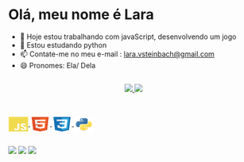 # Olá, meu nome é Lara

- 🔭 Hoje estou trabalhando com javaScript, desenvolvendo um jogo
- 🌱 Estou estudando python
- 📫 Contate-me no meu e-mail : lara.vsteinbach@gmail.com 
- 😄 Pronomes: Ela/ Dela

##

<div align="center">
  <a href="https://github.com/L4rhy">
  <img height="180em" src="https://github-readme-stats.vercel.app/api?username=L4rhy&show_icons=true&theme=dark&include_all_commits=true&count_private=true&title_color=320466&text_color=4c0466"/>
  <img height="180em" src="https://github-readme-stats.vercel.app/api/top-langs/?username=L4rhy&layout=compact&langs_count=7&theme=dark&title_color=320466&text_color=4c0466"/>
</div>
  
  ##
  
<div style="display: inline_block"><br>
  <img align="center" alt="Rafa-Js" height="30" width="40" src="https://raw.githubusercontent.com/devicons/devicon/master/icons/javascript/javascript-plain.svg">
  <img align="center" alt="Rafa-HTML" height="30" width="40" src="https://raw.githubusercontent.com/devicons/devicon/master/icons/html5/html5-original.svg">
  <img align="center" alt="Rafa-CSS" height="30" width="40" src="https://raw.githubusercontent.com/devicons/devicon/master/icons/css3/css3-original.svg">
  <img align="center" alt="Rafa-Python" height="30" width="40" src="https://raw.githubusercontent.com/devicons/devicon/master/icons/python/python-original.svg">
</div>
  
  ##  
  
<div> 
 	<a href="https://www.twitch.tv/Coguja" target="_blank"><img src="https://img.shields.io/badge/Twitch-9146FF?style=for-the-badge&logo=twitch&logoColor=white" target="_blank"></a>
  <a href="mailto:lara.vsteinbach@gmail.com"><img src="https://img.shields.io/badge/-Gmail-%23333?style=for-the-badge&logo=gmail&logoColor=white" target="_blank"></a>
  <a href="https://www.linkedin.com/in/lara-vian/" target="_blank"><img src="https://img.shields.io/badge/-LinkedIn-%230077B5?style=for-the-badge&logo=linkedin&logoColor=white" target="_blank"></a> 

</div>
